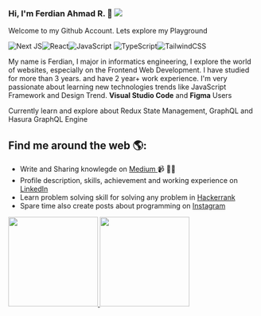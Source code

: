 ### Hi, I'm Ferdian Ahmad R. 👋 ![](https://komarev.com/ghpvc/?username=ferdianar)
Welcome to my Github Account. Lets explore my Playground

![Next JS](https://img.shields.io/badge/Nextjs-black?style=for-the-badge&logo=next.js&logoColor=white)![React](https://img.shields.io/badge/react-%2320232a.svg?style=for-the-badge&logo=react&logoColor=%2361DAFB)![JavaScript](https://img.shields.io/badge/javascript-%23323330.svg?style=for-the-badge&logo=javascript&logoColor=%23F7DF1E)
![TypeScript](https://img.shields.io/badge/typescript-%23007ACC.svg?style=for-the-badge&logo=typescript&logoColor=white)![TailwindCSS](https://img.shields.io/badge/tailwindcss-%2338B2AC.svg?style=for-the-badge&logo=tailwind-css&logoColor=white)

<!-- <img src="https://raw.githubusercontent.com/ferdianar/ferdianarportfolio/master/eco.jpg" alt="Ferdian Ahmad R Profile - Instructor and Frontend Developer"> -->
My name is Ferdian, I major in informatics engineering, I explore the world of websites, especially on the Frontend Web Development. I have studied for more than 3 years. and have 2 year+ work experience. I'm very passionate about learning new technologies trends like JavaScript Framework and Design Trend. **Visual Studio Code** and **Figma** Users

Currently learn and explore about Redux State Management, GraphQL and Hasura GraphQL Engine

## Find me around the web 🌎:
 - Write and Sharing knowlegde on <a href="https://ferdianar.medium.com/" alt="medium ferdian"> Medium </a> 📹 ✍🏾
 - Profile description, skills, achievement and working experience on <a href="https://www.linkedin.com/in/ferdianar/"> LinkedIn </a>
 - Learn problem solving skill for solving any problem in <a href="https://www.hackerrank.com/ferdianarid"> Hackerrank </a>
 - Spare time also create posts about programming on <a href="https://www.instagram.com/ferdianarid/"> Instagram </a>

<p align="left">
<a href="https://github.com/ferdianar">
  <img height="180em" src="https://github-readme-stats-eight-theta.vercel.app/api?username=ferdianar&show_icons=true&theme=algolia&include_all_commits=true&count_private=true"/>
  <img height="180em" src="https://github-readme-stats-eight-theta.vercel.app/api/top-langs/?username=ferdianar&layout=compact&langs_count=10&theme=algolia"/>
</a>
</p>
